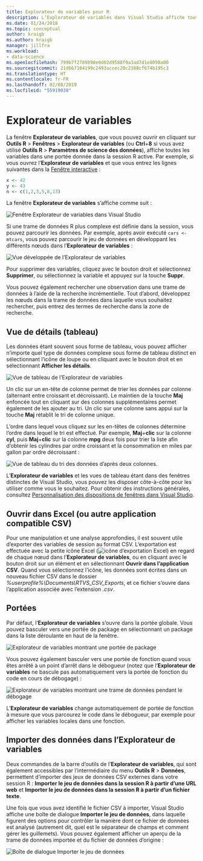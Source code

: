 ```yaml
---
title: Explorateur de variables pour R
description: L’Explorateur de variables dans Visual Studio affiche toutes les variables dans une portée donnée dans la session R active.
ms.date: 01/24/2018
ms.topic: conceptual
author: kraigb
ms.author: kraigb
manager: jillfra
ms.workload:
- data-science
ms.openlocfilehash: 799b7f2789898e0d02d9588f9a3ad7d1e8098a00
ms.sourcegitcommit: 21d667104199c2493accec20c2388cf674b195c3
ms.translationtype: HT
ms.contentlocale: fr-FR
ms.lasthandoff: 02/08/2019
ms.locfileid: "55919038"
---
```

# <a name="variable-explorer"></a>Explorateur de variables

La fenêtre **Explorateur de variables**, que vous pouvez ouvrir en cliquant sur **Outils R** > **Fenêtres** > **Explorateur de variables** (ou **Ctrl**+**8** si vous avez utilisé **Outils R** > **Paramètres de science des données**), affiche toutes les variables dans une portée donnée dans la session R active. Par exemple, si vous ouvrez l’**Explorateur de variables** et que vous entrez les lignes suivantes dans la [Fenêtre interactive](interactive-repl-for-r-in-visual-studio.md) :

```R
x <- 42
y <- 43
n <- c(1,2,3,5,8,13)
```

La fenêtre **Explorateur de variables** s’affiche comme suit :

![Fenêtre Explorateur de variables dans Visual Studio](media/variable-explorer-window.png)

Si une trame de données R plus complexe est définie dans la session, vous pouvez parcourir les données. Par exemple, après avoir exécuté `cars <- mtcars`, vous pouvez parcourir le jeu de données en développant les différents nœuds dans l’**Explorateur de variables** :

![Vue développée de l’Explorateur de variables](media/variable-explorer-expanded-results.png)

Pour supprimer des variables, cliquez avec le bouton droit et sélectionnez **Supprimer**, ou sélectionnez la variable et appuyez sur la touche **Suppr**.

Vous pouvez également rechercher une observation dans une trame de données à l’aide de la recherche incrémentielle. Tout d’abord, développez les nœuds dans la trame de données dans laquelle vous souhaitez rechercher, puis entrez des termes de recherche dans la zone de recherche.

## <a name="details-table-view"></a>Vue de détails (tableau)

Les données étant souvent sous forme de tableau, vous pouvez afficher n’importe quel type de données complexe sous forme de tableau distinct en sélectionnant l’icône de loupe ou en cliquant avec le bouton droit et en sélectionnant **Afficher les détails**.

![Vue de tableau de l’Explorateur de variables](media/variable-explorer-table-view.png)

Un clic sur un en-tête de colonne permet de trier les données par colonne (alternant entre croissant et décroissant). Le maintien de la touche **Maj** enfoncée tout en cliquant sur des colonnes supplémentaires permet également de les ajouter au tri. Un clic sur une colonne sans appui sur la touche **Maj** rétablit le tri de colonne unique.

L’ordre dans lequel vous cliquez sur les en-têtes de colonnes détermine l’ordre dans lequel le tri est effectué. Par exemple, **Maj**+**clic** sur la colonne **cyl**, puis **Maj**+**clic** sur la colonne **mpg** deux fois pour trier la liste afin d’obtenir les cylindres par ordre croissant et la consommation en miles par gallon par ordre décroissant :

![Vue de tableau du tri des données d’après deux colonnes.](media/variable-explorer-table-view-sorting.png)

L’**Explorateur de variables** et les vues de tableau étant dans des fenêtres distinctes de Visual Studio, vous pouvez les disposer côte-à-côte pour les utiliser comme vous le souhaitez. Pour obtenir des instructions générales, consultez [Personnalisation des dispositions de fenêtres dans Visual Studio](../ide/customizing-window-layouts-in-visual-studio.md).

## <a name="open-in-excel-or-other-csv-capable-application"></a>Ouvrir dans Excel (ou autre application compatible CSV)

Pour une manipulation et une analyse approfondies, il est souvent utile d’exporter des variables de session au format CSV. L’exportation est effectuée avec la petite icône Excel (![icône d’exportation Excel](media/variable-explorer-excel-icon.png)) en regard de chaque nœud dans l’**Explorateur de variables**, ou en cliquant avec le bouton droit sur un élément et en sélectionnant **Ouvrir dans l’application CSV**. Quand vous sélectionnez l’icône, les données sont écrites dans un nouveau fichier CSV dans le dossier *%userprofile%\Documents\RTVS_CSV_Exports*, et ce fichier s’ouvre dans l’application associée avec l’extension *.csv*.

## <a name="scopes"></a>Portées

Par défaut, l’**Explorateur de variables** s’ouvre dans la portée globale. Vous pouvez basculer vers une portée de package en sélectionnant un package dans la liste déroulante en haut de la fenêtre.

![Explorateur de variables montrant une portée de package](media/variable-explorer-package-scopes.png)

Vous pouvez également basculer vers une portée de fonction quand vous êtes arrêté à un point d’arrêt dans le débogueur (notez que l’**Explorateur de variables** ne bascule pas automatiquement vers la portée de fonction du code en cours de débogage) :

![Explorateur de variables montrant une trame de données pendant le débogage](media/variable-explorer-as-locals-window.png)

L’**Explorateur de variables** change automatiquement de portée de fonction à mesure que vous parcourez le code dans le débogueur, par exemple pour afficher les variables locales dans une fonction.

## <a name="import-data-into-variable-explorer"></a>Importer des données dans l’Explorateur de variables

Deux commandes de la barre d’outils de l’**Explorateur de variables**, qui sont également accessibles par l’intermédiaire du menu **Outils R** > **Données**, permettent d’importer des jeux de données CSV externes dans votre session R :  **Importer le jeu de données dans la session R à partir d’une URL web** et **Importer le jeu de données dans la session R à partir d’un fichier texte**.

Une fois que vous avez identifié le fichier CSV à importer, Visual Studio affiche une boîte de dialogue **Importer le jeu de données**, dans laquelle figurent des options pour contrôler la manière dont ce fichier de données est analysé (autrement dit, quel est le séparateur de champs et comment gérer les guillemets). Vous pouvez également afficher un aperçu de la trame de données importée et du fichier de données d’origine :

![Boîte de dialogue Importer le jeu de données](media/variable-explorer-import-dataset-dialog.png)
